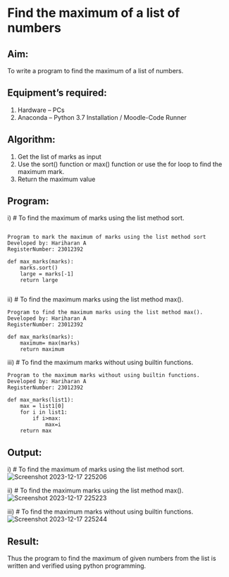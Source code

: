 # Find the maximum of a list of numbers
## Aim:
To write a program to find the maximum of a list of numbers.
## Equipment’s required:
1.	Hardware – PCs
2.	Anaconda – Python 3.7 Installation / Moodle-Code Runner
## Algorithm:
1.	Get the list of marks as input
2.	Use the sort() function or max() function or use the for loop to find the maximum mark.
3.	Return the maximum value
## Program:

i)	# To find the maximum of marks using the list method sort.

```

Program to mark the maximum of marks using the list method sort
Developed by: Hariharan A
RegisterNumber: 23012392

def max_marks(marks):
    marks.sort()
    large = marks[-1]
    return large


```


ii)	# To find the maximum marks using the list method max().

```
Program to find the maximum marks using the list method max().
Developed by: Hariharan A
RegisterNumber: 23012392

def max_marks(marks):
    maximum= max(marks)
    return maximum
```

iii) # To find the maximum marks without using builtin functions.

```
Program to the maximum marks without using builtin functions.
Developed by: Hariharan A
RegisterNumber: 23012392

def max_marks(list1):
    max = list1[0]
    for i in list1:
        if i>max:
            max=i
    return max
```

## Output:
i) # To find the maximum of marks using the list method sort.
![Screenshot 2023-12-17 225206](https://github.com/hariharana59/FindMaximum/assets/144980130/163c43bd-5b4e-4183-ab26-7274e676dd51)


ii) # To find the maximum marks using the list method max().
![Screenshot 2023-12-17 225223](https://github.com/hariharana59/FindMaximum/assets/144980130/0914770d-6263-4101-b65c-a88f5a75fb79)


iii) # To find the maximum marks without using builtin functions.
![Screenshot 2023-12-17 225244](https://github.com/hariharana59/FindMaximum/assets/144980130/00a71961-7ac1-49cc-ae15-11b1b05a6512)

## Result:
Thus the program to find the maximum of given numbers from the list is written and verified using python programming.
